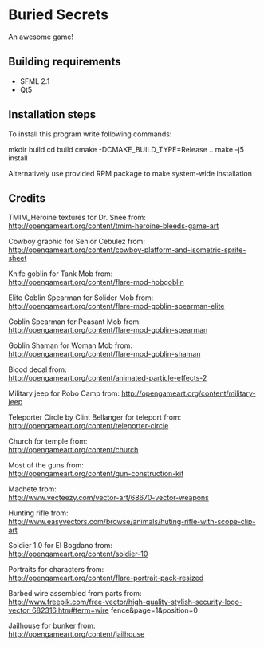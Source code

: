 Buried Secrets
=======
An awesome game!

Building requirements
-----
- SFML 2.1
- Qt5

Installation steps
-----
To install this program write following commands:

mkdir build
cd build
cmake  -DCMAKE_BUILD_TYPE=Release ..
make -j5 install

Alternatively use provided RPM package to make system-wide installation

Credits
-----
TMIM_Heroine textures for Dr. Snee from:    
http://opengameart.org/content/tmim-heroine-bleeds-game-art

Cowboy graphic for Senior Cebulez from:    
http://opengameart.org/content/cowboy-platform-and-isometric-sprite-sheet

Knife goblin for Tank Mob from:   
http://opengameart.org/content/flare-mod-hobgoblin

Elite Goblin Spearman for Solider Mob from:   
http://opengameart.org/content/flare-mod-goblin-spearman-elite

Goblin Spearman for Peasant Mob from:    
http://opengameart.org/content/flare-mod-goblin-spearman

Goblin Shaman for Woman Mob from:   
http://opengameart.org/content/flare-mod-goblin-shaman

Blood decal from:    
http://opengameart.org/content/animated-particle-effects-2

Military jeep for Robo Camp from:
http://opengameart.org/content/military-jeep

Teleporter Circle by Clint Bellanger for teleport from:   
http://opengameart.org/content/teleporter-circle  

Church for temple from:    
http://opengameart.org/content/church

Most of the guns from:   
http://opengameart.org/content/gun-construction-kit  

Machete from:   
http://www.vecteezy.com/vector-art/68670-vector-weapons

Hunting rifle from:   
http://www.easyvectors.com/browse/animals/huting-rifle-with-scope-clip-art

Soldier 1.0 for El Bogdano from:  
http://opengameart.org/content/soldier-10

Portraits for characters from:   
http://opengameart.org/content/flare-portrait-pack-resized

Barbed wire assembled from parts from:   
http://www.freepik.com/free-vector/high-quality-stylish-security-logo-vector_682316.htm#term=wire fence&page=1&position=0

Jailhouse for bunker from:   
http://opengameart.org/content/jailhouse

